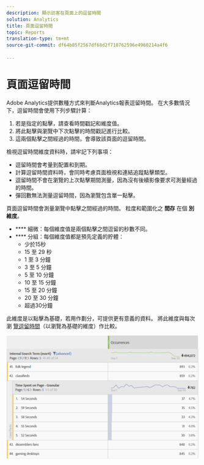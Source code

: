 ```yaml
---
description: 顯示訪客在頁面上的逗留時間
solution: Analytics
title: 頁面逗留時間
topic: Reports
translation-type: tm+mt
source-git-commit: df64b85f2567df68d2f710762596e4960214a4f6

---
```



# 頁面逗留時間

Adobe Analytics提供數種方式來判斷Analytics報表逗留時間。 在大多數情況下，逗留時間會使用下列步驟計算：

1. 若是指定的點擊，請查看時間戳記和維度值。
2. 將此點擊與瀏覽中下次點擊的時間戳記進行比較。
3. 這兩個點擊之間經過的時間，會導致該頁面的逗留時間。

檢視逗留時間維度資料時，請牢記下列事項：

* 逗留時間會考量到配置和到期。
* 計算逗留時間資料時，會同時考慮頁面檢視和連結追蹤點擊類型。
* 逗留時間不會在瀏覽的上次點擊期間測量，因為沒有後續影像要求可測量經過的時間。
* 彈回數無法測量逗留時間，因為瀏覽包含單一點擊。

頁面逗留時間會測量瀏覽中點擊之間經過的時間。 粒度和範圍化之 **間存** 在個 **別維度**。

* **** 細微：每個維度值是兩個點擊之間逗留的秒數不同。
* **** 分組：每個維度值都是預先定義的貯體：
   * 少於15秒
   * 15 至 29 秒
   * 1 至 3 分鐘
   * 3 至 5 分鐘
   * 5 至 10 分鐘
   * 10 至 15 分鐘
   * 15 至 20 分鐘
   * 20 至 30 分鐘
   * 超過30分鐘

此維度是以點擊為基礎，若用作劃分，可提供更有意義的資料。 將此維度與每次瀏 [覽逗留時間](reports-time-spent-per-visit.md)（以瀏覽為基礎的維度）作比較。

![逗留時間](/help/components/c-variables/c-metrics/assets/time-spent1.png)

